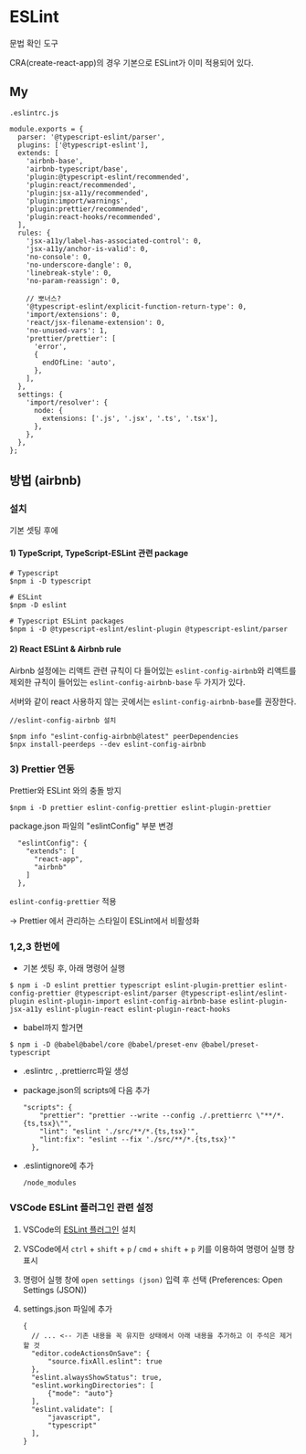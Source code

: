 # ESLint

문법 확인 도구

CRA(create-react-app)의 경우 기본으로 ESLint가 이미 적용되어 있다.



## My

```
.eslintrc.js

module.exports = {
  parser: '@typescript-eslint/parser',
  plugins: ['@typescript-eslint'],
  extends: [
    'airbnb-base',
    'airbnb-typescript/base',
    'plugin:@typescript-eslint/recommended',
    'plugin:react/recommended',
    'plugin:jsx-a11y/recommended',
    'plugin:import/warnings',
    'plugin:prettier/recommended',
    'plugin:react-hooks/recommended',
  ],
  rules: {
  	'jsx-a11y/label-has-associated-control': 0,
    'jsx-a11y/anchor-is-valid': 0,
    'no-console': 0,
    'no-underscore-dangle': 0,
    'linebreak-style': 0,
    'no-param-reassign': 0,
    
    // 뽀너스?
    '@typescript-eslint/explicit-function-return-type': 0,
    'import/extensions': 0,
    'react/jsx-filename-extension': 0,
    'no-unused-vars': 1,
    'prettier/prettier': [
      'error',
      {
        endOfLine: 'auto',
      },
    ],
  },
  settings: {
    'import/resolver': {
      node: {
        extensions: ['.js', '.jsx', '.ts', '.tsx'],
      },
    },
  },
};
```



## 방법 (airbnb)

### 설치

기본 셋팅 후에

#### 1) TypeScript, TypeScript-ESLint 관련 package 

```
# Typescript
$npm i -D typescript 

# ESLint
$npm -D eslint

# Typescript ESLint packages
$npm i -D @typescript-eslint/eslint-plugin @typescript-eslint/parser
```



#### 2) React ESLint & Airbnb rule

Airbnb 설정에는 리액트 관련 규칙이 다 들어있는 `eslint-config-airbnb`와 리액트를 제외한 규칙이 들어있는 `eslint-config-airbnb-base` 두 가지가 있다.

서버와 같이 react 사용하지 않는 곳에서는 `eslint-config-airbnb-base`를 권장한다.

```
//eslint-config-airbnb 설치

$npm info "eslint-config-airbnb@latest" peerDependencies
$npx install-peerdeps --dev eslint-config-airbnb
```



### 3) Prettier 연동

Prettier와 ESLint 와의 충돌 방지

```
$npm i -D prettier eslint-config-prettier eslint-plugin-prettier
```

package.json 파일의 "eslintConfig" 부분 변경

```
  "eslintConfig": {
    "extends": [
      "react-app",
      "airbnb"
    ]
  },
```



`eslint-config-prettier` 적용

-> Prettier 에서 관리하는 스타일이 ESLint에서 비활성화



### 1,2,3 한번에

- 기본 셋팅 후, 아래 명령어 실행

```
$ npm i -D eslint prettier typescript eslint-plugin-prettier eslint-config-prettier @typescript-eslint/parser @typescript-eslint/eslint-plugin eslint-plugin-import eslint-config-airbnb-base eslint-plugin-jsx-a11y eslint-plugin-react eslint-plugin-react-hooks  
```

- babel까지 할거면

```
$ npm i -D @babel@babel/core @babel/preset-env @babel/preset-typescript
```



- .eslintrc , .prettierrc파일 생성

- package.json의 scripts에 다음 추가

  ```
  "scripts": {
      "prettier": "prettier --write --config ./.prettierrc \"**/*.{ts,tsx}\"",
      "lint": "eslint './src/**/*.{ts,tsx}'",
      "lint:fix": "eslint --fix './src/**/*.{ts,tsx}'"
    },
  ```

- .eslintignore에 추가

  ```
  /node_modules
  ```




### VSCode ESLint 플러그인 관련 설정

1. VSCode의 [ESLint 플러그인](https://marketplace.visualstudio.com/items?itemName=dbaeumer.vscode-eslint) 설치
2. VSCode에서 `ctrl` + `shift` + `p` / `cmd` + `shift` + `p` 키를 이용하여 명령어 실행 창 표시
3. 명령어 실행 창에 `open settings (json)` 입력 후 선택 (Preferences: Open Settings (JSON))

4. settings.json 파일에 추가

   ```
   {
     // ... <-- 기존 내용을 꼭 유지한 상태에서 아래 내용을 추가하고 이 주석은 제거할 것
     "editor.codeActionsOnSave": {
         "source.fixAll.eslint": true
     },
     "eslint.alwaysShowStatus": true,
     "eslint.workingDirectories": [
         {"mode": "auto"}
     ],
     "eslint.validate": [
         "javascript",
         "typescript"
     ],
   }
   ```

   

   





















